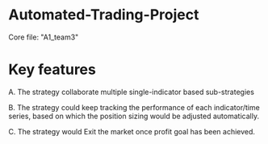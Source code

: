 # Automated-Trading-Project
Core file: "A1_team3"

# Key features

A. The strategy collaborate multiple single-indicator based sub-strategies

B. The strategy could keep tracking the performance of each indicator/time series, based on which the position sizing would be adjusted automatically.

C. The strategy would Exit the market once profit goal has been achieved.
